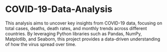# COVID-19-Data-Analysis
This analysis aims to uncover key insights from COVID-19 data, focusing on total cases, deaths, death rates, and monthly trends across different countries. By leveraging Python libraries such as Pandas, NumPy, Matplotlib, and Seaborn, this project provides a data-driven understanding of how the virus spread over time.
